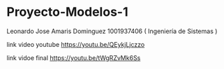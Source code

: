 # Proyecto-Modelos-1

Leonardo Jose Amaris Dominguez 1001937406 ( Ingeniería de Sistemas )

link video youtube
https://youtu.be/QEykjLjczzo

link vidoe final
https://youtu.be/tWgRZvMk6Ss
